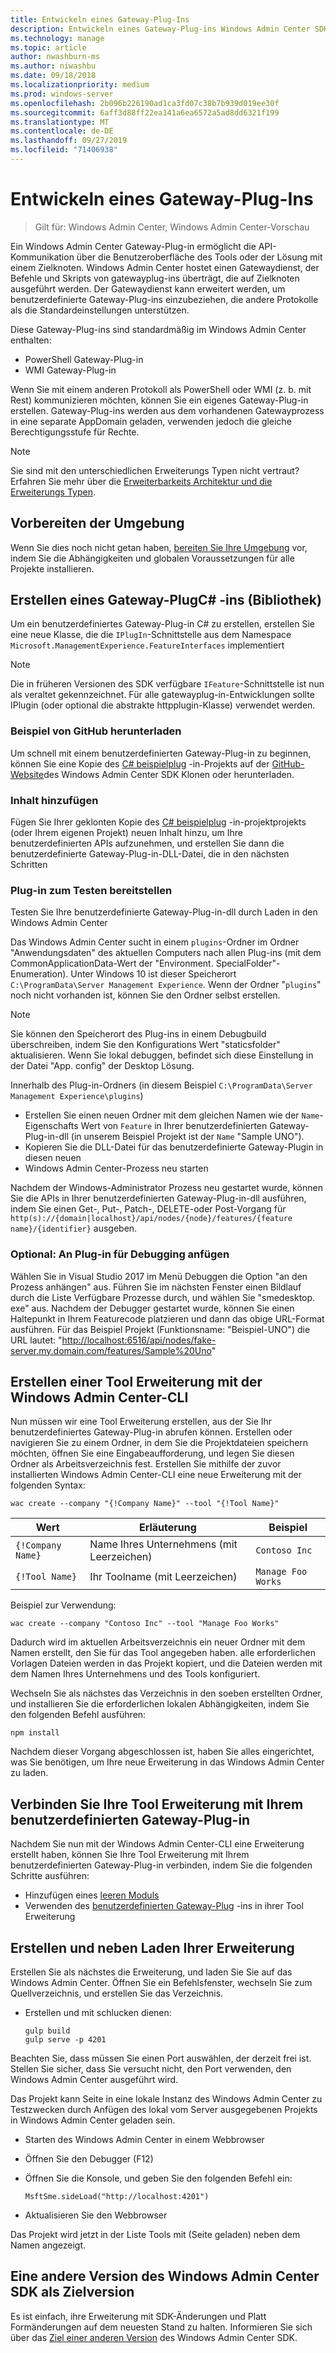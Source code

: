 ```yaml
---
title: Entwickeln eines Gateway-Plug-Ins
description: Entwickeln eines Gateway-Plug-ins Windows Admin Center SDK (Projekt Honolulu)
ms.technology: manage
ms.topic: article
author: nwashburn-ms
ms.author: niwashbu
ms.date: 09/18/2018
ms.localizationpriority: medium
ms.prod: windows-server
ms.openlocfilehash: 2b096b226190ad1ca3fd07c38b7b939d019ee30f
ms.sourcegitcommit: 6aff3d88ff22ea141a6ea6572a5ad8dd6321f199
ms.translationtype: MT
ms.contentlocale: de-DE
ms.lasthandoff: 09/27/2019
ms.locfileid: "71406938"
---
```

# <a name="develop-a-gateway-plugin"></a>Entwickeln eines Gateway-Plug-Ins

>Gilt für: Windows Admin Center, Windows Admin Center-Vorschau

Ein Windows Admin Center Gateway-Plug-in ermöglicht die API-Kommunikation über die Benutzeroberfläche des Tools oder der Lösung mit einem Zielknoten.  Windows Admin Center hostet einen Gatewaydienst, der Befehle und Skripts von gatewayplug-ins überträgt, die auf Zielknoten ausgeführt werden. Der Gatewaydienst kann erweitert werden, um benutzerdefinierte Gateway-Plug-ins einzubeziehen, die andere Protokolle als die Standardeinstellungen unterstützen.

Diese Gateway-Plug-ins sind standardmäßig im Windows Admin Center enthalten:

* PowerShell Gateway-Plug-in
* WMI Gateway-Plug-in

Wenn Sie mit einem anderen Protokoll als PowerShell oder WMI (z. b. mit Rest) kommunizieren möchten, können Sie ein eigenes Gateway-Plug-in erstellen.  Gateway-Plug-ins werden aus dem vorhandenen Gatewayprozess in eine separate AppDomain geladen, verwenden jedoch die gleiche Berechtigungsstufe für Rechte.

> [!NOTE]
> Sie sind mit den unterschiedlichen Erweiterungs Typen nicht vertraut? Erfahren Sie mehr über die [Erweiterbarkeits Architektur und die Erweiterungs Typen](understand-extensions.md).

## <a name="prepare-your-environment"></a>Vorbereiten der Umgebung

Wenn Sie dies noch nicht getan haben, [bereiten Sie Ihre Umgebung](prepare-development-environment.md) vor, indem Sie die Abhängigkeiten und globalen Voraussetzungen für alle Projekte installieren.

## <a name="create-a-gateway-plugin-c-library"></a>Erstellen eines Gateway-PlugC# -ins (Bibliothek)

Um ein benutzerdefiniertes Gateway-Plug-in C# zu erstellen, erstellen Sie eine neue Klasse, die die ```IPlugIn```-Schnittstelle aus dem Namespace ```Microsoft.ManagementExperience.FeatureInterfaces``` implementiert  

> [!NOTE]
> Die in früheren Versionen des SDK verfügbare ```IFeature```-Schnittstelle ist nun als veraltet gekennzeichnet.  Für alle gatewayplug-in-Entwicklungen sollte IPlugin (oder optional die abstrakte httpplugin-Klasse) verwendet werden.

### <a name="download-sample-from-github"></a>Beispiel von GitHub herunterladen

Um schnell mit einem benutzerdefinierten Gateway-Plug-in zu beginnen, können Sie eine Kopie des [ C# beispielplug](https://github.com/Microsoft/windows-admin-center-sdk/tree/master/GatewayPluginExample/Plugin) -in-Projekts auf der [GitHub-Website](https://aka.ms/wacsdk)des Windows Admin Center SDK Klonen oder herunterladen.

### <a name="add-content"></a>Inhalt hinzufügen

Fügen Sie Ihrer geklonten Kopie des [ C# beispielplug](https://github.com/Microsoft/windows-admin-center-sdk/tree/master/GatewayPluginExample/Plugin) -in-projektprojekts (oder Ihrem eigenen Projekt) neuen Inhalt hinzu, um Ihre benutzerdefinierten APIs aufzunehmen, und erstellen Sie dann die benutzerdefinierte Gateway-Plug-in-DLL-Datei, die in den nächsten Schritten

### <a name="deploy-plugin-for-testing"></a>Plug-in zum Testen bereitstellen

Testen Sie Ihre benutzerdefinierte Gateway-Plug-in-dll durch Laden in den Windows Admin Center

Das Windows Admin Center sucht in einem ```plugins```-Ordner im Ordner "Anwendungsdaten" des aktuellen Computers nach allen Plug-ins (mit dem CommonApplicationData-Wert der "Environment. SpecialFolder"-Enumeration). Unter Windows 10 ist dieser Speicherort ```C:\ProgramData\Server Management Experience```.  Wenn der Ordner "```plugins```" noch nicht vorhanden ist, können Sie den Ordner selbst erstellen.

> [!NOTE]
> Sie können den Speicherort des Plug-ins in einem Debugbuild überschreiben, indem Sie den Konfigurations Wert "staticsfolder" aktualisieren. Wenn Sie lokal debuggen, befindet sich diese Einstellung in der Datei "App. config" der Desktop Lösung. 

Innerhalb des Plug-in-Ordners (in diesem Beispiel ```C:\ProgramData\Server Management Experience\plugins```)

* Erstellen Sie einen neuen Ordner mit dem gleichen Namen wie der ```Name```-Eigenschafts Wert von ```Feature``` in Ihrer benutzerdefinierten Gateway-Plug-in-dll (in unserem Beispiel Projekt ist der ```Name``` "Sample UNO").
* Kopieren Sie die DLL-Datei für das benutzerdefinierte Gateway-Plugin in diesen neuen
* Windows Admin Center-Prozess neu starten

Nachdem der Windows-Administrator Prozess neu gestartet wurde, können Sie die APIs in Ihrer benutzerdefinierten Gateway-Plug-in-dll ausführen, indem Sie einen Get-, Put-, Patch-, DELETE-oder Post-Vorgang für ```http(s)://{domain|localhost}/api/nodes/{node}/features/{feature name}/{identifier}``` ausgeben.

### <a name="optional-attach-to-plugin-for-debugging"></a>Optional: An Plug-in für Debugging anfügen

Wählen Sie in Visual Studio 2017 im Menü Debuggen die Option "an den Prozess anhängen" aus. Führen Sie im nächsten Fenster einen Bildlauf durch die Liste Verfügbare Prozesse durch, und wählen Sie "smedesktop. exe" aus. Nachdem der Debugger gestartet wurde, können Sie einen Haltepunkt in Ihrem Featurecode platzieren und dann das obige URL-Format ausführen. Für das Beispiel Projekt (Funktionsname: "Beispiel-UNO") die URL lautet: "<http://localhost:6516/api/nodes/fake-server.my.domain.com/features/Sample%20Uno>"

## <a name="create-a-tool-extension-with-the-windows-admin-center-cli"></a>Erstellen einer Tool Erweiterung mit der Windows Admin Center-CLI ##

Nun müssen wir eine Tool Erweiterung erstellen, aus der Sie Ihr benutzerdefiniertes Gateway-Plug-in abrufen können.  Erstellen oder navigieren Sie zu einem Ordner, in dem Sie die Projektdateien speichern möchten, öffnen Sie eine Eingabeaufforderung, und legen Sie diesen Ordner als Arbeitsverzeichnis fest.  Erstellen Sie mithilfe der zuvor installierten Windows Admin Center-CLI eine neue Erweiterung mit der folgenden Syntax:

```
wac create --company "{!Company Name}" --tool "{!Tool Name}"
```

| Wert | Erläuterung | Beispiel |
| ----- | ----------- | ------- |
| ```{!Company Name}``` | Name Ihres Unternehmens (mit Leerzeichen) | ```Contoso Inc``` |
| ```{!Tool Name}``` | Ihr Toolname (mit Leerzeichen) | ```Manage Foo Works``` |

Beispiel zur Verwendung:

```
wac create --company "Contoso Inc" --tool "Manage Foo Works"
```

Dadurch wird im aktuellen Arbeitsverzeichnis ein neuer Ordner mit dem Namen erstellt, den Sie für das Tool angegeben haben. alle erforderlichen Vorlagen Dateien werden in das Projekt kopiert, und die Dateien werden mit dem Namen Ihres Unternehmens und des Tools konfiguriert.  

Wechseln Sie als nächstes das Verzeichnis in den soeben erstellten Ordner, und installieren Sie die erforderlichen lokalen Abhängigkeiten, indem Sie den folgenden Befehl ausführen:

```
npm install
```

Nachdem dieser Vorgang abgeschlossen ist, haben Sie alles eingerichtet, was Sie benötigen, um Ihre neue Erweiterung in das Windows Admin Center zu laden. 

## <a name="connect-your-tool-extension-to-your-custom-gateway-plugin"></a>Verbinden Sie Ihre Tool Erweiterung mit Ihrem benutzerdefinierten Gateway-Plug-in

Nachdem Sie nun mit der Windows Admin Center-CLI eine Erweiterung erstellt haben, können Sie Ihre Tool Erweiterung mit Ihrem benutzerdefinierten Gateway-Plug-in verbinden, indem Sie die folgenden Schritte ausführen:

- Hinzufügen eines [leeren Moduls](guides/add-module.md)
- Verwenden des [benutzerdefinierten Gateway-Plug](guides/use-custom-gateway-plugin.md) -ins in ihrer Tool Erweiterung
 
## <a name="build-and-side-load-your-extension"></a>Erstellen und neben Laden Ihrer Erweiterung

Erstellen Sie als nächstes die Erweiterung, und laden Sie Sie auf das Windows Admin Center.  Öffnen Sie ein Befehlsfenster, wechseln Sie zum Quellverzeichnis, und erstellen Sie das Verzeichnis.

* Erstellen und mit schlucken dienen:

    ```
    gulp build
    gulp serve -p 4201
    ```

Beachten Sie, dass müssen Sie einen Port auswählen, der derzeit frei ist. Stellen Sie sicher, dass Sie versucht nicht, den Port verwenden, den Windows Admin Center ausgeführt wird.

Das Projekt kann Seite in eine lokale Instanz des Windows Admin Center zu Testzwecken durch Anfügen des lokal vom Server ausgegebenen Projekts in Windows Admin Center geladen sein.

* Starten des Windows Admin Center in einem Webbrowser
* Öffnen Sie den Debugger (F12)
* Öffnen Sie die Konsole, und geben Sie den folgenden Befehl ein:

    ```
    MsftSme.sideLoad("http://localhost:4201")
    ```

*   Aktualisieren Sie den Webbrowser

Das Projekt wird jetzt in der Liste Tools mit (Seite geladen) neben dem Namen angezeigt.

## <a name="target-a-different-version-of-the-windows-admin-center-sdk"></a>Eine andere Version des Windows Admin Center SDK als Zielversion

Es ist einfach, ihre Erweiterung mit SDK-Änderungen und Platt Formänderungen auf dem neuesten Stand zu halten.  Informieren Sie sich über das [Ziel einer anderen Version](target-sdk-version.md) des Windows Admin Center SDK.